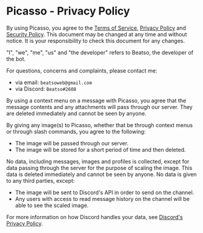 # Picasso - Privacy Policy

By using Picasso, you agree to the [Terms of Service](https://github.com/Beatso/Picasso/blob/main/legal/TERMS_OF_SERVICE.md), [Privacy Policy](https://github.com/Beatso/Picasso/blob/main/legal/PRIVACY_POLICY.md) and [Security Policy](https://github.com/Beatso/Picasso/blob/main/SECURITY.md). This document may be changed at any time and without notice. It is your responsibility to check this document for any changes.

"I", "we", "me", "us" and "the developer" refers to Beatso, the developer of the bot.

For questions, concerns and complaints, please contact me:

- via email: `beatsoweb@gmail.com`
- via Discord: `Beatso#2608`

By using a context menu on a message with Picasso, you agree that the message contents and any attachments will pass through our server. They are deleted immediately and cannot be seen by anyone.

By giving any image(s) to Picasso, whether that be through context menus or through slash commands, you agree to the following:

- The image will be passed through our server.
- The image will be stored for a short period of time and then deleted.

No data, including messages, images and profiles is collected, except for data passing through the server for the purpose of scaling the image. This data is deleted immediately and cannot be seen by anyone. No data is given to any third parties, except:
- The image will be sent to Discord's API in order to send on the channel.
- Any users with access to read message history on the channel will be able to see the scaled image.

For more information on how Discord handles your data, see [Discord's Privacy Policy](https://discord.com/privacy).
